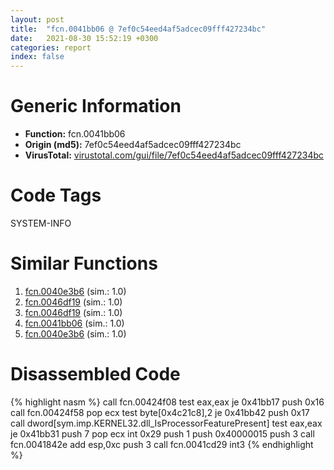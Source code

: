 ```yaml
---
layout: post
title:  "fcn.0041bb06 @ 7ef0c54eed4af5adcec09fff427234bc"
date:   2021-08-30 15:52:19 +0300
categories: report
index: false
---
```


# Generic Information
- **Function:** fcn.0041bb06
- **Origin (md5):** 7ef0c54eed4af5adcec09fff427234bc
- **VirusTotal:** [virustotal.com/gui/file/7ef0c54eed4af5adcec09fff427234bc][virustotal_ref]

# Code Tags
<span class="tag" id="SYSTEM-INFO">SYSTEM-INFO</span>


# Similar Functions

1. [fcn.0040e3b6][similar_1_ref] (sim.: 1.0)
2. [fcn.0046df19][similar_2_ref] (sim.: 1.0)
3. [fcn.0046df19][similar_3_ref] (sim.: 1.0)
4. [fcn.0041bb06][similar_4_ref] (sim.: 1.0)
5. [fcn.0040e3b6][similar_5_ref] (sim.: 1.0)


# Disassembled Code

{% highlight nasm %}
call fcn.00424f08
test eax,eax
je 0x41bb17
push 0x16
call fcn.00424f58
pop ecx
test byte[0x4c21c8],2
je 0x41bb42
push 0x17
call dword[sym.imp.KERNEL32.dll_IsProcessorFeaturePresent]
test eax,eax
je 0x41bb31
push 7
pop ecx
int 0x29
push 1
push 0x40000015
push 3
call fcn.0041842e
add esp,0xc
push 3
call fcn.0041cd29
int3
{% endhighlight %}


[similar_1_ref]: /report/fcn.0040e3b6@b9e7701b101639a92238161f00b7471e
[similar_2_ref]: /report/fcn.0046df19@125511dc58d9fe5b15e0562013727778
[similar_3_ref]: /report/fcn.0046df19@2f57463e398c8086d3043342f205d871
[similar_4_ref]: /report/fcn.0041bb06@6a98c558febb15c96e5c5a6a3f824bf6
[similar_5_ref]: /report/fcn.0040e3b6@31d828bf241be93b3ffe89cf3c313d44
[virustotal_ref]: https://www.virustotal.com/gui/file/7ef0c54eed4af5adcec09fff427234bc